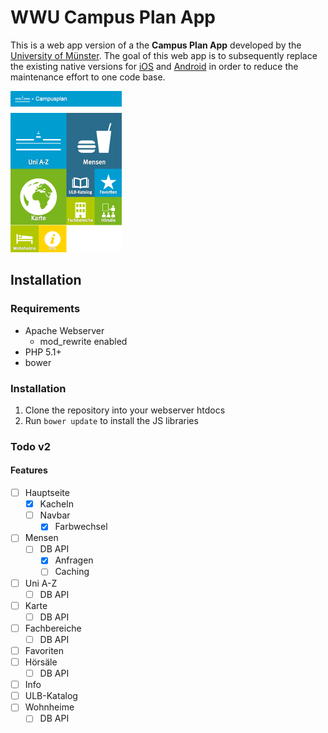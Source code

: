 # WWU Campus Plan App 

This is a web app version of a the **Campus Plan App** developed by the [University of Münster](http://www.uni-muenster.de/). The goal of this web app is to subsequently replace the existing native versions for [iOS](http://itunes.apple.com/de/app/wwu-campus-plan/id474030032?mt=8) and [Android](https://play.google.com/store/apps/details?id=ifgi.android) in order to reduce the maintenance effort to one code base.

![Screenshot](screenshot.png)

## Installation

### Requirements

* Apache Webserver
	* mod_rewrite enabled
* PHP 5.1+
* bower 

### Installation

1. Clone the repository into your webserver htdocs
2. Run ```bower update``` to install the JS libraries

### Todo v2

#### Features
- [ ] Hauptseite
  - [x] Kacheln
  - [ ] Navbar
  	- [x] Farbwechsel
- [ ] Mensen 
  - [ ] DB API
  	- [x] Anfragen
  	- [ ] Caching
- [ ] Uni A-Z
  - [ ] DB API
- [ ] Karte 
  - [ ] DB API
- [ ] Fachbereiche 
  - [ ] DB API
- [ ] Favoriten 
- [ ] Hörsäle 
  - [ ] DB API
- [ ] Info 
- [ ] ULB-Katalog 
- [ ] Wohnheime
  - [ ] DB API